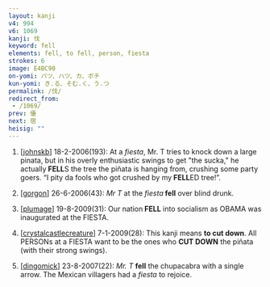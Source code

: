 ```yaml
---
layout: kanji
v4: 994
v6: 1069
kanji: 伐
keyword: fell
elements: fell, to fell, person, fiesta
strokes: 6
image: E4BC90
on-yomi: バツ、ハツ、カ、ボチ
kun-yomi: き.る、そむ.く、う.つ
permalink: /伐/
redirect_from:
 - /1069/
prev: 優
next: 宿
heisig: ""
---
```


1) [<a href="http://kanji.koohii.com/profile/johnskb">johnskb</a>] 18-2-2006(193): At a <em>fiesta</em>, Mr. T tries to knock down a large pinata, but in his overly enthusiastic swings to get &quot;the sucka,&quot; he actually<strong> FELL</strong>S the tree the piñata is hanging from, crushing some party goers. “I pity da fools who got crushed by my<strong> FELL</strong>ED tree!”.

2) [<a href="http://kanji.koohii.com/profile/gorgon">gorgon</a>] 26-6-2006(43): <em>Mr T</em> at the <em>fiesta</em><strong> fell</strong> over blind drunk.

3) [<a href="http://kanji.koohii.com/profile/plumage">plumage</a>] 19-8-2009(31): Our nation<strong> FELL</strong> into socialism as OBAMA was inaugurated at the FIESTA.

4) [<a href="http://kanji.koohii.com/profile/crystalcastlecreature">crystalcastlecreature</a>] 7-1-2009(28): This kanji means <strong>to cut down</strong>. All PERSONs at a FIESTA want to be the ones who <strong>CUT DOWN</strong> the piñata (with their strong swings).

5) [<a href="http://kanji.koohii.com/profile/dingomick">dingomick</a>] 23-8-2007(22): <em>Mr. T</em> <strong>fell</strong> the chupacabra with a single arrow. The Mexican villagers had a <em>fiesta</em> to rejoice.

